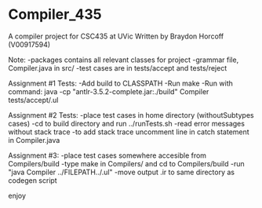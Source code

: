 # Compiler_435
A compiler project for CSC435 at UVic
Written by Braydon Horcoff (V00917594)

Note:
-packages contains all relevant classes for project
-grammar file, Compiler.java in src/
-test cases are in tests/accept and tests/reject

Assignment #1 Tests:
-Add build to CLASSPATH
-Run make
-Run with command:
 	java -cp "antlr-3.5.2-complete.jar:./build" Compiler tests/accept/<filename>.ul

Assignment #2 Tests:
-place test cases in home directory (withoutSubtypes cases)
-cd to build directory and run ../runTests.sh
-read error messages without stack trace
-to add stack trace uncomment line in catch statement in Compiler.java

Assignment #3:
-place test cases somewhere accesible from Compilers/build
-type make in Compilers/ and cd to Compilers/build
-run "java Compiler ../FILEPATH../<filename>.ul"
-move output <filename>.ir to same directory as codegen script

enjoy
